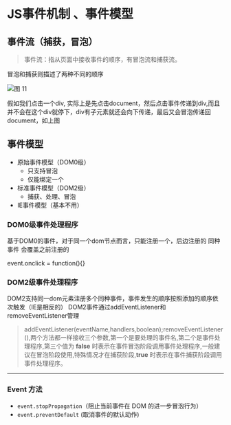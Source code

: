 # JS事件机制 、事件模型

## 事件流（捕获，冒泡）

> 事件流：指从页面中接收事件的顺序，有冒泡流和捕获流。

冒泡和捕获则描述了两种不同的顺序

![图 11](https://peterchen97.coding.net/p/img2/d/test/git/raw/master/aa3efe0485a597ca612fe3e7f713ebf0d27729a81941927e3f994f17d91d4958.png)  

假如我们点击一个div, 实际上是先点击document，然后点击事件传递到div,而且并不会在这个div就停下，div有子元素就还会向下传递，最后又会冒泡传递回document，如上图

## 事件模型

- 原始事件模型（DOM0级）
  - 只支持冒泡
  - 仅能绑定一个
- 标准事件模型（DOM2级）
  - 捕获、处理、冒泡
- IE事件模型（基本不用）

### DOM0级事件处理程序

基于DOM0的事件，对于同一个dom节点而言，只能注册一个，后边注册的 同种事件 会覆盖之前注册的

event.onclick = function(){}

### DOM2级事件处理程序

DOM2支持同一dom元素注册多个同种事件，事件发生的顺序按照添加的顺序依次触发（IE是相反的）
DOM2事件通过addEventListener和removeEventListener管理

> addEventListener(eventName,handlers,boolean);removeEventListener(),两个方法都一样接收三个参数,第一个是要处理的事件名,第二个是事件处理程序,第三个值为 **false** 时表示在事件冒泡阶段调用事件处理程序,一般建议在冒泡阶段使用,特殊情况才在捕获阶段,**true** 时表示在事件捕获阶段调用事件处理程序。

---

### Event 方法

- `event.stopPropagation`（阻止当前事件在 DOM 的进一步冒泡行为）
- `event.preventDefault` (取消事件的默认动作)
